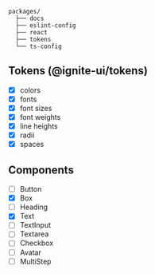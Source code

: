 ```
packages/
  ├── docs
  ├── eslint-config
  ├── react
  ├── tokens
  └── ts-config
```

## Tokens (@ignite-ui/tokens)

- [x] colors
- [x] fonts
- [x] font sizes
- [x] font weights
- [x] line heights
- [x] radii
- [x] spaces

## Components

- [ ] Button
- [x] Box
- [ ] Heading
- [X] Text
- [ ] TextInput
- [ ] Textarea
- [ ] Checkbox
- [ ] Avatar
- [ ] MultiStep
